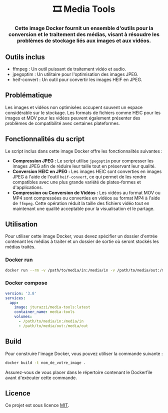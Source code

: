 <h1 align="center">🎞️ Media Tools</h1>
<h3 align="center">Cette image Docker fournit un ensemble d'outils pour la conversion et le traitement des médias, visant à résoudre les problèmes de stockage liés aux images et aux vidéos.</h3>

## Outils inclus

- ffmpeg : Un outil puissant de traitement vidéo et audio.
- jpegoptim : Un utilitaire pour l'optimisation des images JPEG.
- heif-convert : Un outil pour convertir les images HEIF en JPEG.

## Problématique

Les images et vidéos non optimisées occupent souvent un espace considérable sur le stockage. Les formats de fichiers comme HEIC pour les images et MOV pour les vidéos peuvent également présenter des problèmes de compatibilité avec certaines plateformes.

## Fonctionnalités du script

Le script inclus dans cette image Docker offre les fonctionnalités suivantes :

- **Compression JPEG :** Le script utilise `jpegoptim` pour compresser les images JPEG afin de réduire leur taille tout en préservant leur qualité.
- **Conversion HEIC en JPEG :** Les images HEIC sont converties en images JPEG à l'aide de l'outil `heif-convert`, ce qui permet de les rendre compatibles avec une plus grande variété de plates-formes et d'applications.
- **Compression ou Conversion de Vidéos :** Les vidéos au format MOV ou MP4 sont compressées ou converties en vidéos au format MP4 à l'aide de `ffmpeg`. Cette opération réduit la taille des fichiers vidéo tout en maintenant une qualité acceptable pour la visualisation et le partage.

## Utilisation

Pour utiliser cette image Docker, vous devez spécifier un dossier d'entrée contenant les médias à traiter et un dossier de sortie où seront stockés les médias traités.

### Docker run
```bash
docker run --rm -v /path/to/media/in:/media/in -v /path/to/media/out:/media/out jturazzi/media-tools:latest
```

### Docker compose
```yml
version: '3.8'
services:
  app:
    image: jturazzi/media-tools:latest
    container_name: media-tools
    volumes:
      - /path/to/media/in:/media/in
      - /path/to/media/out:/media/out
```

## Build

Pour construire l'image Docker, vous pouvez utiliser la commande suivante :
```bash
docker build -t nom_de_votre_image .
```

Assurez-vous de vous placer dans le répertoire contenant le Dockerfile avant d'exécuter cette commande.

## Licence

Ce projet est sous licence [MIT](LICENSE).